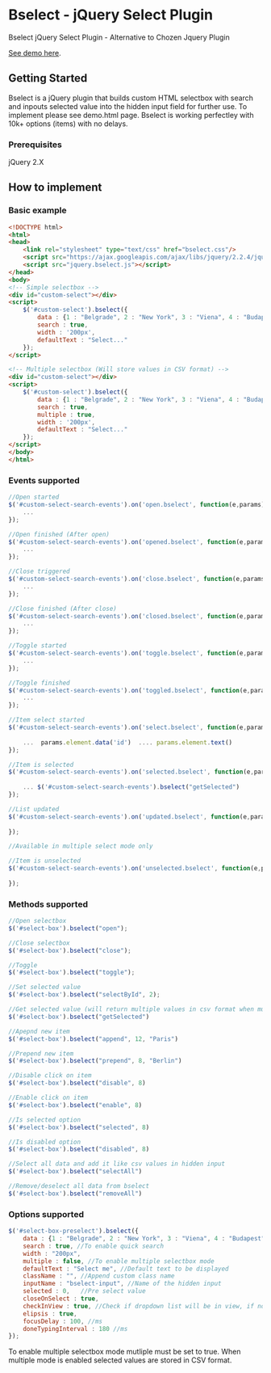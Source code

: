 # Bselect - jQuery Select Plugin

Bselect jQuery Select Plugin - Alternative to Chozen Jquery Plugin

[See demo here](http://labs.brid.tv/bselect/demo.html).

## Getting Started

Bselect is a jQuery plugin that builds custom HTML selectbox with search and inpouts selected value into the hidden input field for further use. To implement please see demo.html page. Bselect is working perfectley with 10k+ options (items) with no delays.

### Prerequisites

jQuery 2.X


## How to implement


### Basic example

```html
<!DOCTYPE html>
<html>
<head>
    <link rel="stylesheet" type="text/css" href="bselect.css"/>
	<script src="https://ajax.googleapis.com/ajax/libs/jquery/2.2.4/jquery.min.js"></script>
	<script src="jquery.bselect.js"></script>
</head>
<body>
<!-- Simple selectbox -->
<div id="custom-select"></div>
<script>
	$('#custom-select').bselect({
		data : {1 : "Belgrade", 2 : "New York", 3 : "Viena", 4 : "Budapest"}, 
		search : true, 
		width : '200px',
		defaultText : "Select..."
	});
</script>

<!-- Multiple selectbox (Will store values in CSV format) -->
<div id="custom-select"></div>
<script>
	$('#custom-select').bselect({
		data : {1 : "Belgrade", 2 : "New York", 3 : "Viena", 4 : "Budapest"}, 
		search : true, 
		multiple : true, 
		width : '200px',
		defaultText : "Select..."
	});
</script>
</body>
</html>
```

### Events supported

```javascript
//Open started
$('#custom-select-search-events').on('open.bselect', function(e,params){
	...
});

//Open finished (After open)
$('#custom-select-search-events').on('opened.bselect', function(e,params){
	...
});

//Close triggered
$('#custom-select-search-events').on('close.bselect', function(e,params){
	...
});

//Close finished (After close)
$('#custom-select-search-events').on('closed.bselect', function(e,params){
	...
});

//Toggle started
$('#custom-select-search-events').on('toggle.bselect', function(e,params){
	...
});

//Toggle finished
$('#custom-select-search-events').on('toggled.bselect', function(e,params){
	...
});

//Item select started
$('#custom-select-search-events').on('select.bselect', function(e,params){
	
	...  params.element.data('id')  .... params.element.text()
});

//Item is selected
$('#custom-select-search-events').on('selected.bselect', function(e,params){
	
	... $('#custom-select-search-events').bselect("getSelected")
});

//List updated
$('#custom-select-search-events').on('updated.bselect', function(e,params){
	
});

//Available in multiple select mode only

//Item is unselected
$('#custom-select-search-events').on('unselected.bselect', function(e,params){
	
});
```

### Methods supported

```javascript
//Open selectbox
$('#select-box').bselect("open");

//Close selectbox
$('#select-box').bselect("close");

//Toggle
$('#select-box').bselect("toggle");

//Set selected value
$('#select-box').bselect("selectById", 2);

//Get selected value (will return multiple values in csv format when multiple mode is enabled)
$('#select-box').bselect("getSelected")

//Apepnd new item
$('#select-box').bselect("append", 12, "Paris")

//Prepend new item
$('#select-box').bselect("prepend", 8, "Berlin")

//Disable click on item
$('#select-box').bselect("disable", 8)

//Enable click on item
$('#select-box').bselect("enable", 8)

//Is selected option
$('#select-box').bselect("selected", 8)

//Is disabled option
$('#select-box').bselect("disabled", 8)

//Select all data and add it like csv values in hidden input
$('#select-box').bselect("selectAll")

//Remove/deselect all data from bselect
$('#select-box').bselect("removeAll")
```

### Options supported

```javascript
$('#select-box-preselect').bselect({
	data : {1 : "Belgrade", 2 : "New York", 3 : "Viena", 4 : "Budapest"}, 
	search : true, //To enable quick search
	width : "200px",
	multiple : false, //To enable multiple selectbox mode
	defaultText : "Select me", //Default text to be displayed
	className : "", //Append custom class name
	inputName : "bselect-input", //Name of the hidden input
	selected : 0,	//Pre select value
	closeOnSelect : true,
	checkInView : true, //Check if dropdown list will be in view, if not render it above the element
	elipsis : true,
	focusDelay : 100, //ms
	doneTypingInterval : 180 //ms
});
```
To enable multiple selectbox  mode mutliple must be set to true. When multiple mode is enabled selected values are stored in CSV format.
